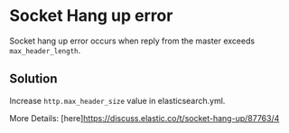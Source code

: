 # Socket Hang up error

Socket hang up error occurs when reply from the master exceeds `max_header_length`.

## Solution

Increase `http.max_header_size` value in elasticsearch.yml.

More Details: [here]https://discuss.elastic.co/t/socket-hang-up/87763/4